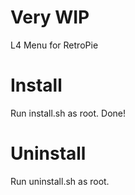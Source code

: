 # Very WIP

L4 Menu for RetroPie

# Install
Run install.sh as root.
Done!

# Uninstall
Run uninstall.sh as root.
